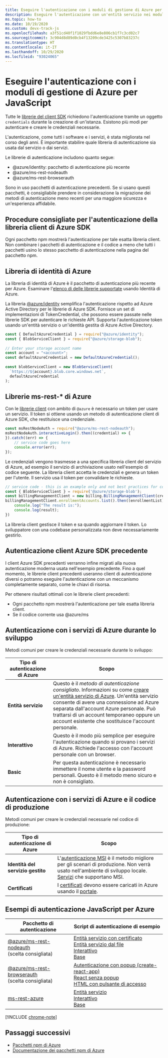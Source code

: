 ```yaml
---
title: Eseguire l'autenticazione con i moduli di gestione di Azure per Node.js
description: Eseguire l'autenticazione con un'entità servizio nei moduli di gestione di Azure per Node.js
ms.topic: how-to
ms.date: 10/19/2020
ms.custom: devx-track-js
ms.openlocfilehash: a3f51cd40f1f1029fbdd6e8e806cb1f7c3cd02c7
ms.sourcegitcommit: 3c904d8d89d0cb4f13209cde3425c5307b83237c
ms.translationtype: HT
ms.contentlocale: it-IT
ms.lasthandoff: 10/29/2020
ms.locfileid: "93024065"
---
```

# <a name="authenticate-with-the-azure-management-modules-for-javascript"></a>Eseguire l'autenticazione con i moduli di gestione di Azure per JavaScript

Tutte le [librerie del client SDK](../azure-sdk-library-package-index.md) richiedono l'autenticazione tramite un oggetto `credentials` durante la creazione di un'istanza. Esistono più modi per autenticare e creare le credenziali necessarie.

L'autenticazione, come tutti i software e i servizi, è stata migliorata nel corso degli anni. È importante stabilire quale libreria di autenticazione sia usata dal servizio o dai servizi. 

Le librerie di autenticazione includono quanto segue:

* @azure/identity: pacchetto di autenticazione più recente
* @azure/ms-rest-nodeauth
* @azure/ms-rest-browserauth

Sono in uso pacchetti di autenticazione precedenti. Se si usano questi pacchetti, è consigliabile prendere in considerazione la migrazione dei metodi di autenticazione meno recenti per una maggiore sicurezza e un'esperienza affidabile. 

## <a name="best-practices-with-azure-sdk-client-library-authentication"></a>Procedure consigliate per l'autenticazione della libreria client di Azure SDK

Ogni pacchetto npm mostrerà l'autenticazione per tale esatta libreria client. Non combinare i pacchetti di autenticazione e il codice a meno che tutti i pacchetti usino lo stesso pacchetto di autenticazione nella pagina del pacchetto npm. 

## <a name="azure-identity-library"></a>Libreria di identità di Azure

La libreria di identità di Azure è il pacchetto di autenticazione più recente per Azure. Esaminare l'[elenco di delle librerie supportate](https://www.npmjs.com/package/@azure/identity#client-libraries-supporting-authentication-with-azure-identity) usando Identità di Azure.

La libreria [@azure/identity](https://www.npmjs.com/package/@azure/identity) semplifica l'autenticazione rispetto ad Azure Active Directory per le librerie di Azure SDK. Fornisce un set di implementazioni di TokenCredential, che possono essere passate nelle librerie SDK per autenticare le richieste API. Supporta l'autenticazione token usando un'entità servizio o un'identità gestita di Azure Active Directory.

```javascript
const { DefaultAzureCredential } = require("@azure/identity");
const { BlobServiceClient } = require("@azure/storage-blob");
 
// Enter your storage account name
const account = "<account>";
const defaultAzureCredential = new DefaultAzureCredential();
 
const blobServiceClient = new BlobServiceClient(
  `https://${account}.blob.core.windows.net`,
  defaultAzureCredential
);
```

## <a name="azure-ms-rest--libraries"></a>Librerie ms-rest-* di Azure
Con le [librerie client](../azure-sdk-library-package-index.md#modern-javascripttypescript-libraries) con ambito di `@azure` è necessario un token per usare un servizio. Il token si ottiene usando un metodo di autenticazione client di Azure SDK, che restituisce una credenziale. 

```javascript
const msRestNodeAuth = require("@azure/ms-rest-nodeauth");
msRestNodeAuth.interactiveLogin().then((credential) => {
}).catch((err) => {
    // service code goes here
    console.error(err);
});
```

Le credenziali vengono trasmesse a una specifica libreria client del servizio di Azure, ad esempio il servizio di archiviazione usato nell'esempio di codice seguente. La libreria client accetta le credenziali e genera un token per l'utente. Il servizio usa il token per convalidare le richieste. 

```javascript
// service code - this is an example only and not best practices for code flow
const { BlobServiceClient } = require('@azure/storage-blob');
const billingManagementClient = new billing.BillingManagementClient(credential, subscriptionId);
billingManagementClient.enrollmentAccounts.list().then((enrollmentList) => {
    console.log("The result is:");
    console.log(result);
})
```

La libreria client gestisce il token e sa quando aggiornare il token. Lo sviluppatore con una codebase personalizzata non deve necessariamente gestirlo.

## <a name="older-azure-sdk-client-authentication"></a>Autenticazione client Azure SDK precedente 

I client Azure SDK precedenti verranno infine migrati alla nuova autenticazione moderna usata nell'esempio precedente. Fino a quel momento, le librerie client precedenti useranno client di autenticazione diversi o potranno eseguire l'autenticazione con un meccanismo completamente separato, come le chiavi di risorsa. 

Per ottenere risultati ottimali con le librerie client precedenti: 
* Ogni pacchetto npm mostrerà l'autenticazione per tale esatta libreria client. 
* Se il codice corrente usa @azure/ms

## <a name="authentication-with-azure-services-while-developing"></a>Autenticazione con i servizi di Azure durante lo sviluppo

Metodi comuni per creare le credenziali necessarie durante lo sviluppo:

| Tipo di autenticazione di Azure|Scopo|
|--|--|
|**Entità servizio**|Questo è il _metodo di autenticazione consigliato_. Informazioni su come [creare un'entità servizio di Azure](node-sdk-azure-authenticate-principal.md). Un'entità servizio consente di avere una connessione ad Azure separata dall'account Azure personale. Può trattarsi di un account temporaneo oppure un account esistente che sostituisce l'account personale.|
| **Interattivo**| Questo è il modo più semplice per eseguire l'autenticazione quando si provano i servizi di Azure. Richiede l'accesso con l'account personale con un browser. |
|**Basic**|Per questa autenticazione è necessario immettere il nome utente e la password personali. Questo è il metodo meno sicuro e non è consigliato.| 

## <a name="authentication-with-azure-services-and-production-code"></a>Autenticazione con i servizi di Azure e il codice di produzione

Metodi comuni per creare le credenziali necessarie nel codice di produzione:

|Tipo di autenticazione di Azure|Scopo|
|--|--|
|**Identità del servizio gestito**|L'[autenticazione MSI](/azure/active-directory/managed-identities-azure-resources/overview) è il metodo migliore per gli scenari di produzione. Non verrà usato nell'ambiente di sviluppo locale. [Servizi](/azure/active-directory/managed-identities-azure-resources/services-support-managed-identities) che supportano MSI.|
|**Certificati**|I [certificati](/azure/cloud-services/cloud-services-certs-create) devono essere caricati in Azure usando il [portale](/azure/cloud-services/cloud-services-configure-ssl-certificate-portal).|

## <a name="javascript-authentication-samples-for-azure"></a>Esempi di autenticazione JavaScript per Azure

|Pacchetto di autenticazione|Script di autenticazione di esempio|
|--|--|
|[@azure/ms-rest-nodeauth](https://www.npmjs.com/package/@azure/ms-rest-nodeauth) <br>(scelta consigliata)|[Entità servizio con certificato](https://github.com/Azure/ms-rest-nodeauth/blob/master/samples/authFileWithSpCert.ts)<br>[Entità servizio dal file](https://github.com/Azure/ms-rest-nodeauth/blob/master/samples/authFileWithSpSecret.ts)<br>[Interattivo](https://github.com/Azure/ms-rest-nodeauth/blob/master/samples/interactivePersonalAccount.ts)<br>[Base](https://github.com/Azure/ms-rest-nodeauth/blob/master/samples/usernamePassword.ts)|
|[@azure/ms-rest-browserauth](https://www.npmjs.com/package/@azure/ms-rest-browserauth)<br>(scelta consigliata)|[Autenticazione con popup (create-react-app)](https://github.com/Azure/ms-rest-browserauth/tree/master/samples/authentication-with-popup)<br>[React senza popup](https://github.com/Azure/ms-rest-browserauth/tree/master/samples/react-app)<br>[HTML con pulsante di accesso](https://github.com/Azure/ms-rest-browserauth/tree/master/samples/vanilla)|
|[ms-rest-azure](https://www.npmjs.com/package/ms-rest-azure)|[Entità servizio](https://github.com/Azure/azure-sdk-for-node/blob/master/Documentation/Authentication.md#service-principal-authentication)<br>[Interattivo](https://github.com/Azure/azure-sdk-for-node/blob/master/Documentation/Authentication.md#interactive-login)<br>[Base](https://github.com/Azure/azure-sdk-for-node/blob/master/Documentation/Authentication.md#basic-authentication)|

[!INCLUDE [chrome-note](../includes/chrome-note.md)]

## <a name="next-steps"></a>Passaggi successivi   

* [Pacchetti npm di Azure](../azure-sdk-library-package-index.md)
* [Documentazione dei pacchetti npm di Azure](/javascript/api/overview/azure/?view=azure-node-latest)
